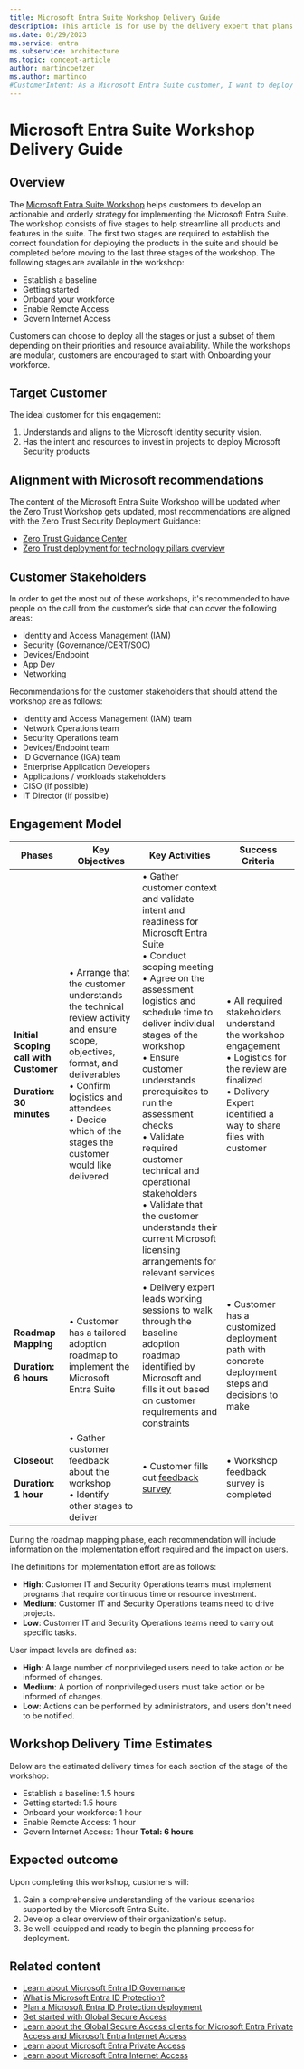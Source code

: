 ```yaml
---
title: Microsoft Entra Suite Workshop Delivery Guide
description: This article is for use by the delivery expert that plans on delivering the Microsoft Entra Suite Workshop to customers. It aims to provide delivery experts with a comprehensive overview of the tasks that is required to successfully deliver the Microsoft Entra Suite Workshop to customers. It's structured chronologically following the standard and typical flow of a workshop delivery. It outlines how to use the Microsoft Entra Suite Workshop to deploy all the components of the suite. It gives organizations and IT admins a detailed plan to design and deploy Microsoft Entra ID Governance, Microsoft Entra Private Access, Microsoft Entra Internet Access, and Microsoft Entra Verified ID.
ms.date: 01/29/2023
ms.service: entra
ms.subservice: architecture
ms.topic: concept-article
author: martincoetzer
ms.author: martinco
#CustomerIntent: As a Microsoft Entra Suite customer, I want to deploy all components of the Microsoft Entra Suite.
---
```

# Microsoft Entra Suite Workshop Delivery Guide

## Overview
The [Microsoft Entra Suite Workshop](https://aka.ms/EntraSuiteWorkshop) helps customers to develop an actionable and orderly strategy for implementing the Microsoft Entra Suite. The workshop consists of five stages to help streamline all products and features in the suite. The first two stages are required to establish the correct foundation for deploying the products in the suite and should be completed before moving to the last three stages of the workshop. The following stages are available in the workshop:

- Establish a baseline
- Getting started
- Onboard your workforce
- Enable Remote Access
- Govern Internet Access

Customers can choose to deploy all the stages or just a subset of them depending on their priorities and resource availability. While the workshops are modular, customers are encouraged to start with Onboarding your workforce.

## Target Customer
The ideal customer for this engagement:
1. Understands and aligns to the Microsoft Identity security vision.
2. Has the intent and resources to invest in projects to deploy Microsoft Security products

## Alignment with Microsoft recommendations 
The content of the Microsoft Entra Suite Workshop will be updated when the Zero Trust Workshop gets updated, most recommendations are aligned with the Zero Trust Security Deployment Guidance:
- [Zero Trust Guidance Center](/security/zero-trust)
- [Zero Trust deployment for technology pillars overview](/security/zero-trust/deploy/overview)

## Customer Stakeholders 
In order to get the most out of these workshops, it's recommended to have people on the call from the customer’s side that can cover the following areas:
- Identity and Access Management (IAM)
- Security (Governance/CERT/SOC)
- Devices/Endpoint
- App Dev
- Networking

Recommendations for the customer stakeholders that should attend the workshop are as follows:
-	Identity and Access Management (IAM) team  
-	Network Operations team
-	Security Operations team  
-	Devices/Endpoint team  
-	ID Governance (IGA) team  
-	Enterprise Application Developers 
-	Applications / workloads stakeholders   
-	CISO (if possible)  
-	IT Director (if possible) 

## Engagement Model

|Phases|Key Objectives|Key Activities|Success Criteria|
|--|--|--|--|
|**Initial Scoping call with Customer <br/> <br/> Duration: 30 minutes**| • Arrange that the customer understands the technical review activity and ensure scope, objectives, format, and deliverables <br/> • Confirm logistics and attendees <br/> • Decide which of the stages the customer would like delivered | • Gather customer context and validate intent and readiness for Microsoft Entra Suite <br/> • Conduct scoping meeting <br/> • Agree on the assessment logistics and schedule time to deliver individual stages of the workshop <br/> • Ensure customer understands prerequisites to run the assessment checks <br/> • Validate required customer technical and operational stakeholders <br/> • Validate that the customer understands their current Microsoft licensing arrangements for relevant services | • All required stakeholders understand the workshop engagement <br/> • Logistics for the review are finalized <br/> • Delivery Expert identified a way to share files with customer |
|**Roadmap Mapping <br/> <br/> Duration: 6 hours**| • Customer has a tailored adoption roadmap to implement the Microsoft Entra Suite | • Delivery expert leads working sessions to walk through the baseline adoption roadmap identified by Microsoft and fills it out based on customer requirements and constraints | • Customer has a customized deployment path with concrete deployment steps and decisions to make |
|**Closeout <br/> <br/> Duration: 1 hour**| • Gather customer feedback about the workshop <br/> • Identify other stages to deliver | • Customer fills out [feedback survey](https://aka.ms/EntraSuiteWorkshop/feedback) | • Workshop feedback survey is completed |

During the roadmap mapping phase, each recommendation will include information on the implementation effort required and the impact on users.

The definitions for implementation effort are as follows:  
- **High**: Customer IT and Security Operations teams must implement programs that require continuous time or resource investment.  
- **Medium**: Customer IT and Security Operations teams need to drive projects.
- **Low**: Customer IT and Security Operations teams need to carry out specific tasks.  

User impact levels are defined as:  
- **High**: A large number of nonprivileged users need to take action or be informed of changes.  
- **Medium**: A portion of nonprivileged users must take action or be informed of changes.  
- **Low**: Actions can be performed by administrators, and users don't need to be notified.

## Workshop Delivery Time Estimates
Below are the estimated delivery times for each section of the stage of the workshop:

- Establish a baseline: 1.5 hours
- Getting started: 1.5 hours
- Onboard your workforce: 1 hour
- Enable Remote Access: 1 hour
- Govern Internet Access: 1 hour
**Total: 6 hours**

## Expected outcome
Upon completing this workshop, customers will:

1. Gain a comprehensive understanding of the various scenarios supported by the Microsoft Entra Suite.
2. Develop a clear overview of their organization's setup.
3. Be well-equipped and ready to begin the planning process for deployment.

## Related content

- [Learn about Microsoft Entra ID Governance](../id-governance/identity-governance-overview.md)
- [What is Microsoft Entra ID Protection?](../id-protection/overview-identity-protection.md)
- [Plan a Microsoft Entra ID Protection deployment](../id-protection/how-to-deploy-identity-protection.md)
- [Get started with Global Secure Access](../global-secure-access/how-to-get-started-with-global-secure-access.md)
- [Learn about the Global Secure Access clients for Microsoft Entra Private Access and Microsoft Entra Internet Access](../global-secure-access/concept-clients.md)
- [Learn about Microsoft Entra Private Access](../global-secure-access/concept-private-access.md)
- [Learn about Microsoft Entra Internet Access](../global-secure-access/concept-internet-access.md)
